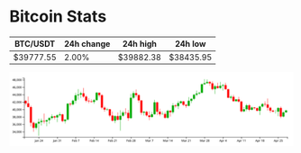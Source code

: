 # Bitcoin Stats

BTC/USDT|24h change|24h high|24h low|
|---|---|---|---|
|$39777.55|2.00%|$39882.38|$38435.95|

<img src="./chart.svg">
